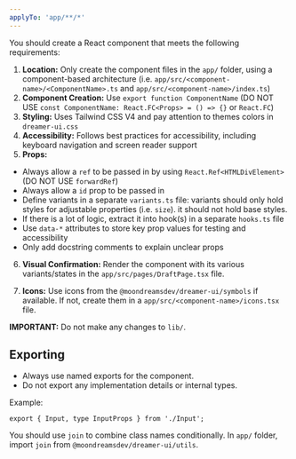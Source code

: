 ```yaml
---
applyTo: 'app/**/*'
---
```


You should create a React component that meets the following requirements:

1. **Location:** Only create the component files in the `app/` folder, using a component-based architecture (i.e. `app/src/<component-name>/<ComponentName>.ts` and `app/src/<component-name>/index.ts`)
2. **Component Creation:** Use `export function ComponentName` (DO NOT USE `const ComponentName: React.FC<Props> = () => {}` or `React.FC`)
3. **Styling:** Uses Tailwind CSS V4 and pay attention to themes colors in `dreamer-ui.css`
4. **Accessibility:** Follows best practices for accessibility, including keyboard navigation and screen reader support
5. **Props:**

- Always allow a `ref` to be passed in by using `React.Ref<HTMLDivElement>` (DO NOT USE `forwardRef`)
- Always allow a `id` prop to be passed in
- Define variants in a separate `variants.ts` file: variants should only hold styles for adjustable properties (i.e. `size`). it should not hold base styles.
- If there is a lot of logic, extract it into hook(s) in a separate `hooks.ts` file
- Use `data-*` attributes to store key prop values for testing and accessibility
- Only add docstring comments to explain unclear props

6. **Visual Confirmation:** Render the component with its various variants/states in the `app/src/pages/DraftPage.tsx` file.

7. **Icons:** Use icons from the `@moondreamsdev/dreamer-ui/symbols` if available. If not, create them in a `app/src/<component-name>/icons.tsx` file.

**IMPORTANT:** Do not make any changes to `lib/`.

## Exporting

- Always use named exports for the component.
- Do not export any implementation details or internal types.

Example:

```
export { Input, type InputProps } from './Input';
```

You should use `join` to combine class names conditionally. In `app/` folder, import `join` from `@moondreamsdev/dreamer-ui/utils`.
